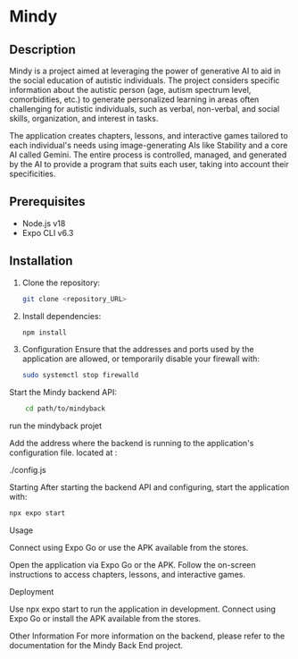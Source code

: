 # Mindy

## Description

Mindy is a project aimed at leveraging the power of generative AI to aid in the social education of autistic individuals. The project considers specific information about the autistic person (age, autism spectrum level, comorbidities, etc.) to generate personalized learning in areas often challenging for autistic individuals, such as verbal, non-verbal, and social skills, organization, and interest in tasks.

The application creates chapters, lessons, and interactive games tailored to each individual's needs using image-generating AIs like Stability and a core AI called Gemini. The entire process is controlled, managed, and generated by the AI to provide a program that suits each user, taking into account their specificities.

## Prerequisites

- Node.js v18
- Expo CLI v6.3

## Installation

1. Clone the repository:

   ```bash
   git clone <repository_URL>
    ```
2. Install dependencies:


   ```bash
   npm install
   ```
3. Configuration
   Ensure that the addresses and ports used by the application are allowed, or temporarily disable your firewall with:

    ```bash
    sudo systemctl stop firewalld
    ```
Start the Mindy backend API:

```bash
    cd path/to/mindyback
```
run the mindyback projet

Add the address where the backend is running to the application's configuration file. located at :

./config.js

Starting
After starting the backend API and configuring, start the application with:

```bash
npx expo start
```
Usage

Connect using Expo Go or use the APK available from the stores.

Open the application via Expo Go or the APK.
Follow the on-screen instructions to access chapters, lessons, and interactive games.

Deployment

Use npx expo start to run the application in development.
Connect using Expo Go or install the APK available from the stores.



Other Information
For more information on the backend, please refer to the documentation for the Mindy Back End project.


